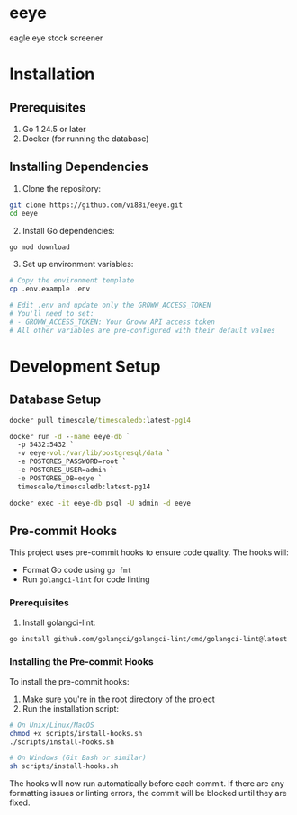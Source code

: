 # eeye
eagle eye stock screener

# Installation

## Prerequisites

1. Go 1.24.5 or later
2. Docker (for running the database)

## Installing Dependencies

1. Clone the repository:
```bash
git clone https://github.com/vi88i/eeye.git
cd eeye
```

2. Install Go dependencies:
```bash
go mod download
```

3. Set up environment variables:
```bash
# Copy the environment template
cp .env.example .env

# Edit .env and update only the GROWW_ACCESS_TOKEN
# You'll need to set:
# - GROWW_ACCESS_TOKEN: Your Groww API access token
# All other variables are pre-configured with their default values
```

# Development Setup

## Database Setup

```cmd
docker pull timescale/timescaledb:latest-pg14

docker run -d --name eeye-db `
  -p 5432:5432 `
  -v eeye-vol:/var/lib/postgresql/data `
  -e POSTGRES_PASSWORD=root `
  -e POSTGRES_USER=admin `
  -e POSTGRES_DB=eeye `
  timescale/timescaledb:latest-pg14

docker exec -it eeye-db psql -U admin -d eeye
```

## Pre-commit Hooks

This project uses pre-commit hooks to ensure code quality. The hooks will:
- Format Go code using `go fmt`
- Run `golangci-lint` for code linting

### Prerequisites

1. Install golangci-lint:
```bash
go install github.com/golangci/golangci-lint/cmd/golangci-lint@latest
```

### Installing the Pre-commit Hooks

To install the pre-commit hooks:

1. Make sure you're in the root directory of the project
2. Run the installation script:
```bash
# On Unix/Linux/MacOS
chmod +x scripts/install-hooks.sh
./scripts/install-hooks.sh

# On Windows (Git Bash or similar)
sh scripts/install-hooks.sh
```

The hooks will now run automatically before each commit. If there are any formatting issues or linting errors, the commit will be blocked until they are fixed.
